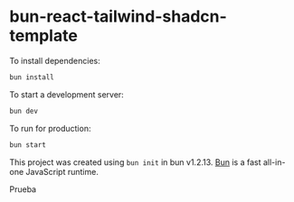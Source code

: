 # bun-react-tailwind-shadcn-template

To install dependencies:

```bash
bun install
```

To start a development server:

```bash
bun dev
```

To run for production:

```bash
bun start
```

This project was created using `bun init` in bun v1.2.13. [Bun](https://bun.sh) is a fast all-in-one JavaScript runtime.

Prueba
